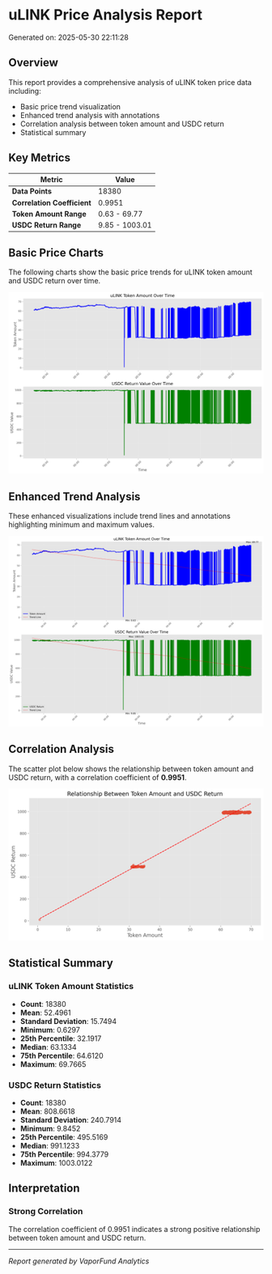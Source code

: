 # uLINK Price Analysis Report

Generated on: 2025-05-30 22:11:28

## Overview

This report provides a comprehensive analysis of uLINK token price data including:
- Basic price trend visualization
- Enhanced trend analysis with annotations
- Correlation analysis between token amount and USDC return
- Statistical summary

## Key Metrics

| Metric | Value |
|--------|-------|
| **Data Points** | 18380 |
| **Correlation Coefficient** | 0.9951 |
| **Token Amount Range** | 0.63 - 69.77 |
| **USDC Return Range** | 9.85 - 1003.01 |

## Basic Price Charts

The following charts show the basic price trends for uLINK token amount and USDC return over time.

![uLINK Basic Price Charts](https://raw.githubusercontent.com/VaporFund/weekly-reports/main/chart_images/uLINK_price_charts.png)

## Enhanced Trend Analysis

These enhanced visualizations include trend lines and annotations highlighting minimum and maximum values.

![uLINK Enhanced Trend Charts](https://raw.githubusercontent.com/VaporFund/weekly-reports/main/chart_images/uLINK_price_charts_with_trend.png)

## Correlation Analysis

The scatter plot below shows the relationship between token amount and USDC return, with a correlation coefficient of **0.9951**.

![uLINK Correlation Analysis](https://raw.githubusercontent.com/VaporFund/weekly-reports/main/chart_images/uLINK_relationship_chart.png)

## Statistical Summary

### uLINK Token Amount Statistics
- **Count**: 18380
- **Mean**: 52.4961
- **Standard Deviation**: 15.7494
- **Minimum**: 0.6297
- **25th Percentile**: 32.1917
- **Median**: 63.1334
- **75th Percentile**: 64.6120
- **Maximum**: 69.7665

### USDC Return Statistics
- **Count**: 18380
- **Mean**: 808.6618
- **Standard Deviation**: 240.7914
- **Minimum**: 9.8452
- **25th Percentile**: 495.5169
- **Median**: 991.1233
- **75th Percentile**: 994.3779
- **Maximum**: 1003.0122

## Interpretation

### Strong Correlation

The correlation coefficient of 0.9951 indicates a strong positive relationship between token amount and USDC return.

---

*Report generated by VaporFund Analytics*
